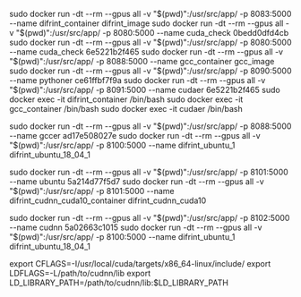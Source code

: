 sudo docker run -dt --rm --gpus all -v "$(pwd)":/usr/src/app/ -p 8083:5000 --name difrint_container difrint_image
sudo docker run -dt --rm --gpus all -v "$(pwd)":/usr/src/app/ -p 8080:5000 --name cuda_check 0bedd0dfd4cb
sudo docker run -dt --rm --gpus all -v "$(pwd)":/usr/src/app/ -p 8080:5000 --name cuda_check 6e5221b2f465
sudo docker run -dt --rm --gpus all -v "$(pwd)":/usr/src/app/ -p 8088:5000 --name gcc_container gcc_image
sudo docker run -dt --rm --gpus all -v "$(pwd)":/usr/src/app/ -p 8090:5000 --name pythoner ce61ffbf7f9a
sudo docker run -dt --rm --gpus all -v "$(pwd)":/usr/src/app/ -p 8091:5000 --name cudaer 6e5221b2f465
sudo docker exec -it difrint_container /bin/bash
sudo docker exec -it gcc_container /bin/bash
sudo docker exec -it cudaer /bin/bash


sudo docker run -dt --rm --gpus all -v "$(pwd)":/usr/src/app/ -p 8088:5000 --name gccer ad17e508027e
sudo docker run -dt --rm --gpus all -v "$(pwd)":/usr/src/app/ -p 8100:5000 --name difrint_ubuntu_1 difrint_ubuntu_18_04_1


sudo docker run -dt --rm --gpus all -v "$(pwd)":/usr/src/app/ -p 8101:5000 --name ubuntu 5a214d77f5d7
sudo docker run -dt --rm --gpus all -v "$(pwd)":/usr/src/app/ -p 8101:5000 --name difrint_cudnn_cuda10_container difrint_cudnn_cuda10


sudo docker run -dt --rm --gpus all -v "$(pwd)":/usr/src/app/ -p 8102:5000 --name cudnn 5a02663c1015
sudo docker run -dt --rm --gpus all -v "$(pwd)":/usr/src/app/ -p 8100:5000 --name difrint_ubuntu_1 difrint_ubuntu_18_04_1



export CFLAGS=-I/usr/local/cuda/targets/x86_64-linux/include/
export LDFLAGS=-L/path/to/cudnn/lib
export LD_LIBRARY_PATH=/path/to/cudnn/lib:$LD_LIBRARY_PATH